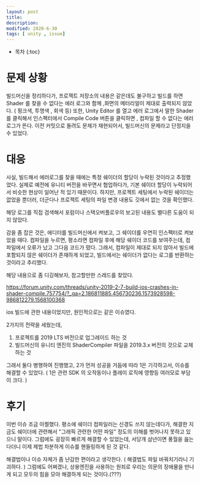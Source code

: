 ```yaml
---
layout: post
title: 
description: 
modified: 2020-6-30
tags: [ unity , issue] 
---
```


* 목차
{:toc}

    
# 문제 상황 

빌드머신을 정리하다가, 프로젝트 저장소의 내용은 같은데도 불구하고 빌드를 하면 
Shader 를 찾을 수 없다는 에러 로그와 함께 ,화면의 메터리얼이 제대로 출력되지 않았다.
( 핑크색, 투명색 , 회색 등)
또한, Unity Editor 를 열고 에러 로그에서 말한 Shader 를 클릭해서
인스펙터에서  Compile Code 버튼을 클릭하면 , 컴파일 할 수 없다는 에러 로그가 뜬다.
이전 커밋으로 돌려도 문제가 재현되어서, 빌드머신의 문제라고 단정지을 수 있었다. 

# 대응

사실, 빌드해서 에러로그를 찾을 때에는 특정 쉐이더의 할당이 누락된 것이라고 추정했었다. 
실제로 예전에 유니티 버전을 바꾸면서 협업하다가, 기본 쉐이더 할당이 누락되어서 비슷한 현상이 일어난 적 있기 때문이다. 
하지만, 프로젝트 세팅에서 누락된 쉐이더는 없었을 뿐더러, 더군다나 프로젝트 세팅의 파일 변경 내용도 깃에서 없는 것을 확인했다.

해당 로그를 직접 검색해서 포럼이나 스택오버플로우의 보고된 내용도 별다른 도움이 되지 않았다.

감을 좀 잡은 것은, 에디터를 빌드머신에서 켜보고, 그 쉐이더를 우연히 인스펙터로 켜보았을 때다.
컴파일을 누르면, 평소라면 컴파일 후에 해당 쉐이더 코드를 보여주는데, 컴파일에서 오류가 났고 그다음 코드가 떴다.
그래서, 컴파일이 제대로 되지 않아서 빌드에 포함되지 않은 쉐이더가 존재하게 되었고, 빌드에서는 쉐이더가 없다는 로그를 반환하는 것이라고 추리했다. 

해당 내용으로 좀 디깅해보자, 참고할만한 스레드를 찾았다.

https://forum.unity.com/threads/unity-2019-2-7-build-ios-crashes-in-shader-compile.757754/?_ga=2.186811885.456730236.1573928598-986812279.1568100368

ios 빌드에 관한 내용이었지만, 원인적으로는 같은 이슈였다. 

2가지의 전략을 세웠는데,

1. 프로젝트를 2019 LTS 버전으로 업그레이드 하는 것
2. 빌드머신의 유니티 엔진의 ShaderCompiler 파일을 2019.3.x 버전의 것으로 교체하는 것 

그래서 둘다 병행하여 진행했고, 2가 먼저 성공을 거둠에 따라
1은 기각하고서, 이슈를 해결할 수 있었다. 
( 1은 관련 SDK 의 오작동이나 플레이 로직에 영향등 여러모로 부담이 크다. )

# 후기

이번 이슈 조금 아찔했다. 평소에 쉐이더 컴파일러는 신경도 쓰지 않는데다가, 
해결한 지금도 쉐이더에 관련해서 "그래픽 관련한 어떤 파일" 정도의 이해를 벗어나지 못하고 있으니 말이다. 
그럼에도 굉장히 빠르게 해결할 수 있었는데, 서당개 삼년이면 풍월을 읊는다더니 
이제 제법 차분하게 이슈를 핸들링하게 된 것 같다.

해결법이나 이슈 자체가 좀 난감한 편이라고 생각한다. ( 해결법도 파일 바꿔치기라니 기괴하다. )
그럼에도 어쩌겠나, 상용엔진을 사용하는 원죄로 우리는 의문의 장애물을 만나게 되고 
모두의 힘을 모아 해결하게 되는 것이다.(???)